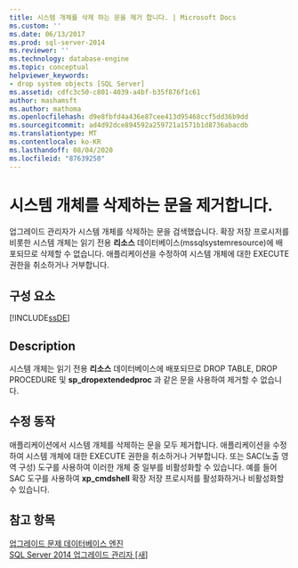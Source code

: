 ```yaml
---
title: 시스템 개체를 삭제 하는 문을 제거 합니다. | Microsoft Docs
ms.custom: ''
ms.date: 06/13/2017
ms.prod: sql-server-2014
ms.reviewer: ''
ms.technology: database-engine
ms.topic: conceptual
helpviewer_keywords:
- drop system objects [SQL Server]
ms.assetid: cdfc3c50-c801-4039-a4bf-b35f876f1c61
author: mashamsft
ms.author: mathoma
ms.openlocfilehash: d9e8fbfd4a436e87cee413d95468ccf5dd36b9dd
ms.sourcegitcommit: ad4d92dce894592a259721a1571b1d8736abacdb
ms.translationtype: MT
ms.contentlocale: ko-KR
ms.lasthandoff: 08/04/2020
ms.locfileid: "87639250"
---
```

# <a name="remove-statements-that-drop-system-objects"></a>시스템 개체를 삭제하는 문을 제거합니다.
  업그레이드 관리자가 시스템 개체를 삭제하는 문을 검색했습니다. 확장 저장 프로시저를 비롯한 시스템 개체는 읽기 전용 **리소스** 데이터베이스(mssqlsystemresource)에 배포되므로 삭제할 수 없습니다. 애플리케이션을 수정하여 시스템 개체에 대한 EXECUTE 권한을 취소하거나 거부합니다.  
  
## <a name="component"></a>구성 요소  
 [!INCLUDE[ssDE](../../includes/ssde-md.md)]  
  
## <a name="description"></a>Description  
 시스템 개체는 읽기 전용 **리소스** 데이터베이스에 배포되므로 DROP TABLE, DROP PROCEDURE 및 **sp_dropextendedproc** 과 같은 문을 사용하여 제거할 수 없습니다.  
  
## <a name="corrective-action"></a>수정 동작  
 애플리케이션에서 시스템 개체를 삭제하는 문을 모두 제거합니다. 애플리케이션을 수정하여 시스템 개체에 대한 EXECUTE 권한을 취소하거나 거부합니다. 또는 SAC(노출 영역 구성) 도구를 사용하여 이러한 개체 중 일부를 비활성화할 수 있습니다. 예를 들어 SAC 도구를 사용하여 **xp_cmdshell** 확장 저장 프로시저를 활성화하거나 비활성화할 수 있습니다.  
  
## <a name="see-also"></a>참고 항목  
 [업그레이드 문제 데이터베이스 엔진](../../../2014/sql-server/install/database-engine-upgrade-issues.md)   
 [SQL Server 2014 업그레이드 관리자 &#91;새&#93;](sql-server-2014-upgrade-advisor.md)  
  
  
